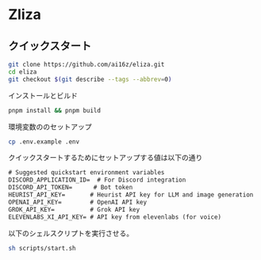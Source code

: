 # Zliza

## クイックスタート

```bash
git clone https://github.com/ai16z/eliza.git
cd eliza
git checkout $(git describe --tags --abbrev=0)
```

インストールとビルド

```bash
pnpm install && pnpm build
```

環境変数ののセットアップ

```bash
cp .env.example .env
```

クイックスタートするためにセットアップする値は以下の通り

```txt
# Suggested quickstart environment variables
DISCORD_APPLICATION_ID=  # For Discord integration
DISCORD_API_TOKEN=      # Bot token
HEURIST_API_KEY=       # Heurist API key for LLM and image generation
OPENAI_API_KEY=        # OpenAI API key
GROK_API_KEY=          # Grok API key
ELEVENLABS_XI_API_KEY= # API key from elevenlabs (for voice)
```

以下のシェルスクリプトを実行させる。

```bash
sh scripts/start.sh
```